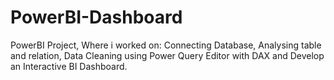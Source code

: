 # PowerBI-Dashboard
PowerBI Project, Where i worked on: 
Connecting Database, 
Analysing table and relation, 
Data Cleaning using Power Query Editor with DAX and 
Develop an Interactive BI Dashboard.
